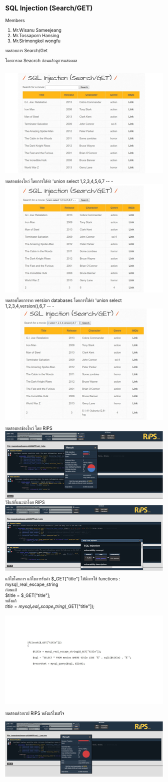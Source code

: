 
## SQL Injection (Search/GET) ##

Members
1. Mr.Wisanu  Sameejeang
2. Mr.Tossaporn Hansing
3. Mr.Sirimongkol wongfu


ทดสอบการ Search/Get

โดยการกด Seacrch ก่อนแล้วดูการแสดงผล

<br>![pic1](/pic/sqli_1_1.jpg)<br>

ทดสอบช่องโหว่
โดยการใส่ค่า  'union select 1,2,3,4,5,6,7 -- -
<br>![pic2](/pic/sqli_1_2.jpg)<br>

ทดสอบโดยการหา version databases โดยการใส่ค่า 'union select 1,2,3,4,version(),6,7 -- -
<br>![pic3](/pic/sqli_1_3.jpg)<br>

ทดสอบหาช่องโหว่ โดย RIPS
<br>![pic4](/pic/sqli_1_rips1.jpg)<br>
วิธีแก้ที่แนะนำโดย RIPS
<br>![pic5](/pic/sqli_1_rips2.jpg)<br>

แก้ไขโดยการ แก้ไขการรับค่า $_GET["title"] ให้มีการใช้ functions : mysql_real_escape_string
<br>ก่อนแก้<br>
 $title = $_GET["title"];
<br>หลังแก้<br>
 $title = mysql_real_escape_string($_GET["title"]);
 <br>
 <br>![pic6](/pic/sqli_1_code.jpg)<br>
 <br>ทดสอบด้วยเวป RIPS หลังแก้ไขเสร็จ<br>
 <br>![pic5](/pic/sqli_1_rips3.jpg)<br>
